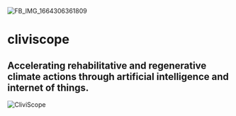 ![FB_IMG_1664306361809](https://user-images.githubusercontent.com/82576692/192881472-bf72a3f3-8b0b-40e1-8ce3-bb493c63eda9.jpg)

# cliviscope

## Accelerating rehabilitative and regenerative climate actions through artificial intelligence and internet of things.

![CliviScope](https://user-images.githubusercontent.com/82576692/192881422-d25bfecf-8a82-45fd-9b5e-21ee63c62c63.jpg)
